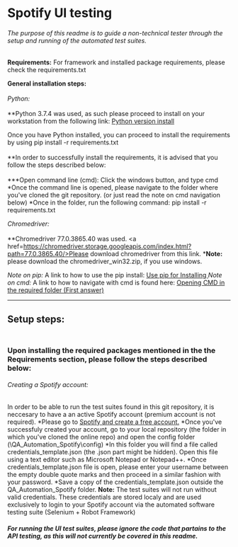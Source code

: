 # Spotify UI testing
###### The purpose of this readme is to guide a non-technical tester through the setup and running of the automated test suites.

**Requirements:**
For framework and installed package requirements, please check the requirements.txt

**General installation steps:** <br></br>
_Python:_<br></br>
	**Python 3.7.4 was used, as such please proceed to install on your workstation from the following link: <a href= https://www.python.org/downloads/release/python-374/>Python version install </a>

Once you have Python installed, you can proceed to install the requirements by using pip install -r requirements.txt<br></br>
	**In order to successfully install the requirements, it is advised that you follow the steps described below:<br></br>
		***Open command line (cmd): Click the windows button, and type cmd
			*Once the command line is opened, please navigate to the folder where you've cloned the git repository. (or just read the note on cmd navigation below)
			*Once in the folder, run the following command: pip install -r requirements.txt
	
_Chromedriver:_<br></br>
	**Chromedriver 77.0.3865.40 was used. <a href=https://chromedriver.storage.googleapis.com/index.html?path=77.0.3865.40/>Please download chromedriver from this link.</a>
	***Note:** please download the chromedriver_win32.zip, if you use windows.

_Note on pip:_ A link to how to use the pip install: <a href=https://packaging.python.org/tutorials/installing-packages/#use-pip-for-installing> Use pip for Installing </a>
_Note on cmd:_ A link to how to navigate with cmd is found here: <a href=https://stackoverflow.com/questions/5576321/need-to-navigate-to-a-folder-in-command-prompt>Opening CMD in the required folder (First answer)</a>


-------

## Setup steps: <br></br>
### Upon installing the required packages mentioned in the the Requirements section, please follow the steps described below:
###### Creating a Spotify account:
In order to be able to run the test suites found in this git repository, it is neccesary to have a an active Spotify account (premium account is not required).
*Please go to <a href=https://www.spotify.com/>Spotify and create a free account.</a>
*Once you've successfuly created your account, go to your local repository (the folder in which you've cloned the online repo) and open the config folder (\QA_Automation_Spotify\config)
  *In this folder you will find a file called credentials_template.json (the .json part might be hidden). Open this file using a text editor such as Microsoft Notepad or Notepad++.
  *Once credentials_template.json file is open, please enter your username between the empty double quote marks and then proceed in a similar fashion with your password.
  *Save a copy of the credentials_template.json outside the QA_Automation_Spotify folder.
	**Note:** The test suites will not run without valid credentials. These credentials are stored localy and are used exclusively to login to your Spotify account via the automated software testing suite (Selenium + Robot Framework)
  
#### _For running the UI test suites, please ignore the code that partains to the API testing, as this will not currently be covered in this readme._

